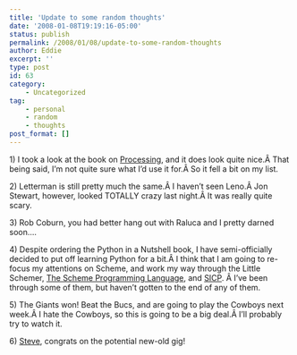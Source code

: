 ```yaml
---
title: 'Update to some random thoughts'
date: '2008-01-08T19:19:16-05:00'
status: publish
permalink: /2008/01/08/update-to-some-random-thoughts
author: Eddie
excerpt: ''
type: post
id: 63
category:
    - Uncategorized
tag:
    - personal
    - random
    - thoughts
post_format: []
---
```

1\) I took a look at the book on [Processing](http://en.wikipedia.org/wiki/Processing_(programming_language)), and it does look quite nice.Â That being said, I’m not quite sure what I’d use it for.Â So it fell a bit on my list.

2\) Letterman is still pretty much the same.Â I haven’t seen Leno.Â Jon Stewart, however, looked TOTALLY crazy last night.Â It was really quite scary.

3\) Rob Coburn, you had better hang out with Raluca and I pretty darned soon….

4\) Despite ordering the Python in a Nutshell book, I have semi-officially decided to put off learning Python for a bit.Â I think that I am going to re-focus my attentions on Scheme, and work my way through the Little Schemer, [The Scheme Programming Language](http://www.scheme.com/tspl3/), and [SICP](http://mitpress.mit.edu/sicp/). Â I’ve been through some of them, but haven’t gotten to the end of any of them.

5\) The Giants won! Beat the Bucs, and are going to play the Cowboys next week.Â I hate the Cowboys, so this is going to be a big deal.Â I’ll probably try to watch it.

6\) [Steve](http://stevedockery.com), congrats on the potential new-old gig!